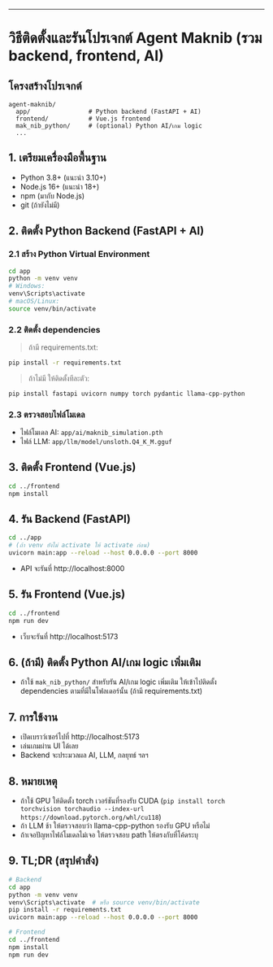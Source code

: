 

---

# วิธีติดตั้งและรันโปรเจกต์ Agent Maknib (รวม backend, frontend, AI)

## โครงสร้างโปรเจกต์
```
agent-maknib/
  app/                # Python backend (FastAPI + AI)
  frontend/           # Vue.js frontend
  mak_nib_python/     # (optional) Python AI/เกม logic
  ...
```

## 1. เตรียมเครื่องมือพื้นฐาน
- Python 3.8+ (แนะนำ 3.10+)
- Node.js 16+ (แนะนำ 18+)
- npm (มากับ Node.js)
- git (ถ้ายังไม่มี)

## 2. ติดตั้ง Python Backend (FastAPI + AI)

### 2.1 สร้าง Python Virtual Environment
```bash
cd app
python -m venv venv
# Windows:
venv\Scripts\activate
# macOS/Linux:
source venv/bin/activate
```

### 2.2 ติดตั้ง dependencies
> ถ้ามี requirements.txt:
```bash
pip install -r requirements.txt
```
> ถ้าไม่มี ให้ติดตั้งทีละตัว:
```bash
pip install fastapi uvicorn numpy torch pydantic llama-cpp-python
```

### 2.3 ตรวจสอบไฟล์โมเดล
- ไฟล์โมเดล AI: `app/ai/maknib_simulation.pth`
- ไฟล์ LLM: `app/llm/model/unsloth.Q4_K_M.gguf`

## 3. ติดตั้ง Frontend (Vue.js)
```bash
cd ../frontend
npm install
```

## 4. รัน Backend (FastAPI)
```bash
cd ../app
# (ถ้า venv ยังไม่ activate ให้ activate ก่อน)
uvicorn main:app --reload --host 0.0.0.0 --port 8000
```
- API จะรันที่ http://localhost:8000

## 5. รัน Frontend (Vue.js)
```bash
cd ../frontend
npm run dev
```
- เว็บจะรันที่ http://localhost:5173

## 6. (ถ้ามี) ติดตั้ง Python AI/เกม logic เพิ่มเติม
- ถ้าใช้ `mak_nib_python/` สำหรับรัน AI/เกม logic เพิ่มเติม ให้เข้าไปติดตั้ง dependencies ตามที่มีในโฟลเดอร์นั้น (ถ้ามี requirements.txt)

## 7. การใช้งาน
- เปิดเบราว์เซอร์ไปที่ http://localhost:5173
- เล่นเกมผ่าน UI ได้เลย
- Backend จะประมวลผล AI, LLM, กลยุทธ์ ฯลฯ

## 8. หมายเหตุ
- ถ้าใช้ GPU ให้ติดตั้ง torch เวอร์ชันที่รองรับ CUDA (`pip install torch torchvision torchaudio --index-url https://download.pytorch.org/whl/cu118`)
- ถ้า LLM ช้า ให้ตรวจสอบว่า llama-cpp-python รองรับ GPU หรือไม่
- ถ้าเจอปัญหาไฟล์โมเดลไม่เจอ ให้ตรวจสอบ path ให้ตรงกับที่โค้ดระบุ

## 9. TL;DR (สรุปคำสั่ง)
```bash
# Backend
cd app
python -m venv venv
venv\Scripts\activate  # หรือ source venv/bin/activate
pip install -r requirements.txt
uvicorn main:app --reload --host 0.0.0.0 --port 8000

# Frontend
cd ../frontend
npm install
npm run dev
```

